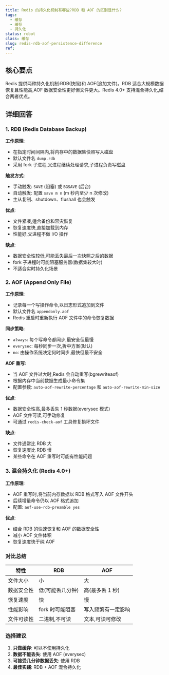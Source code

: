 ```yaml
---
title: Redis 的持久化机制有哪些?RDB 和 AOF 的区别是什么?
tags:
  - 缓存
  - 缓存
  - 持久化
status: robot
class: 缓存
slug: redis-rdb-aof-persistence-difference
ref:
---
```


## 核心要点

Redis 提供两种持久化机制:RDB(快照)和 AOF(追加文件)。RDB 适合大规模数据恢复且性能高,AOF 数据安全性更好但文件更大。Redis 4.0+ 支持混合持久化,结合两者优点。

## 详细回答

### 1. RDB (Redis Database Backup)

**工作原理**:
- 在指定时间间隔内,将内存中的数据集快照写入磁盘
- 默认文件名 `dump.rdb`
- 采用 fork 子进程,父进程继续处理请求,子进程负责写磁盘

**触发方式**:
- 手动触发: `SAVE` (阻塞) 或 `BGSAVE` (后台)
- 自动触发: 配置 `save m n` (m 秒内至少 n 次修改)
- 主从复制、shutdown、flushall 也会触发

**优点**:
- 文件紧凑,适合备份和容灾恢复
- 恢复速度快,直接加载到内存
- 性能好,父进程不做 I/O 操作

**缺点**:
- 数据安全性较低,可能丢失最后一次快照之后的数据
- fork 子进程时可能阻塞服务器(数据集较大时)
- 不适合实时持久化场景

### 2. AOF (Append Only File)

**工作原理**:
- 记录每一个写操作命令,以日志形式追加到文件
- 默认文件名 `appendonly.aof`
- Redis 重启时重新执行 AOF 文件中的命令恢复数据

**同步策略**:
- `always`: 每个写命令都同步,最安全但最慢
- `everysec`: 每秒同步一次,折中方案(默认)
- `no`: 由操作系统决定何时同步,最快但最不安全

**AOF 重写**:
- 当 AOF 文件过大时,Redis 会自动重写(bgrewriteaof)
- 根据内存中当前数据生成最小命令集
- 配置参数: `auto-aof-rewrite-percentage` 和 `auto-aof-rewrite-min-size`

**优点**:
- 数据安全性高,最多丢失 1 秒数据(everysec 模式)
- AOF 文件可读,可手动修复
- 可通过 `redis-check-aof` 工具修复损坏文件

**缺点**:
- 文件通常比 RDB 大
- 恢复速度比 RDB 慢
- 某些命令在 AOF 重写时可能有性能问题

### 3. 混合持久化 (Redis 4.0+)

**工作原理**:
- AOF 重写时,将当前内存数据以 RDB 格式写入 AOF 文件开头
- 后续增量命令仍以 AOF 格式追加
- 配置: `aof-use-rdb-preamble yes`

**优点**:
- 结合 RDB 的快速恢复和 AOF 的数据安全性
- 减小 AOF 文件体积
- 恢复速度快于纯 AOF

### 对比总结

| 特性 | RDB | AOF |
|------|-----|-----|
| 文件大小 | 小 | 大 |
| 数据安全性 | 低(可能丢几分钟) | 高(最多丢 1 秒) |
| 恢复速度 | 快 | 慢 |
| 性能影响 | fork 时可能阻塞 | 写入频繁有一定影响 |
| 文件可读性 | 二进制,不可读 | 文本,可读可修改 |

### 选择建议

1. **只做缓存**: 可以不使用持久化
2. **数据不能丢失**: 使用 AOF (everysec)
3. **可接受几分钟数据丢失**: 使用 RDB
4. **最佳实践**: RDB + AOF 混合持久化
